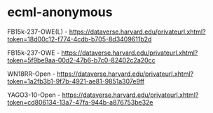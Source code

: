 # ecml-anonymous

FB15k-237-OWE(L) - https://dataverse.harvard.edu/privateurl.xhtml?token=18d00c12-f774-4cdb-b705-8d3409611b2d

FB15k-237-OWE - https://dataverse.harvard.edu/privateurl.xhtml?token=5f9be9aa-00d2-47b6-b7c0-82402c2a20cc

WN18RR-Open - https://dataverse.harvard.edu/privateurl.xhtml?token=1a2fb3b1-9f7b-4921-ae81-9851a307e9ff 

YAGO3-10-Open - https://dataverse.harvard.edu/privateurl.xhtml?token=cd806134-13a7-47fa-944b-a876753be32e
